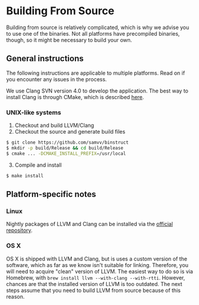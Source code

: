 Building From Source
====================

Building from source is relatively complicated, which is why we advise you to
use one of the binaries. Not all platforms have precompiled binaries, though,
so it might be necessary to build your own.

## General instructions

The following instructions are applicable to multiple platforms. Read on if you
encounter any issues in the process.

We use Clang SVN version 4.0 to develop the application. The best way to install
Clang is through CMake, which is described [here](http://llvm.org/docs/CMake.html).

### UNIX-like systems

1. Checkout and build LLVM/Clang
2. Checkout the source and generate build files

  ```bash
  $ git clone https://github.com/samvv/binstruct
  $ mkdir -p build/Release && cd build/Release
  $ cmake ... -DCMAKE_INSTALL_PREFIX=/usr/local
  ```
3. Compile and install

  ```bash
  $ make install
  ```

## Platform-specific notes 

### Linux

Nightly packages of LLVM and Clang can be installed via the [official repository](http://apt.llvm.org/).

### OS X

OS X is shipped with LLVM and Clang, but is uses a custom version of the
software, which as far as we know isn't suitable for linking. Therefore, you
will need to acquire "clean" version of LLVM. The easiest way to do so is via
Homebrew, with `brew install llvm --with-clang --with-rtti`. However, chances
are that the installed version of LLVM is too outdated. The next steps assume
that you need to build LLVM from source because of this reason.

